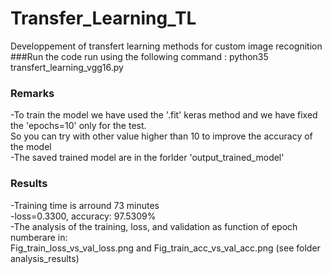 # Transfer_Learning_TL
Developpement of transfert learning methods for custom image recognition <br/>
###Run the code 
run using the following command : python35 transfert_learning_vgg16.py <br/>
### Remarks
-To train the model we have used the '.fit' keras method and we have fixed the 'epochs=10' only for the test. <br/>
So you can try with other value higher than 10 to improve the accuracy of the model <br/>
-The saved trained model are in the forlder 'output_trained_model'
### Results
-Training time is arround 73 minutes <br/>
-loss=0.3300, accuracy: 97.5309% <br/>
-The analysis of the training, loss, and validation as function of epoch numberare in: <br/>
Fig_train_loss_vs_val_loss.png and Fig_train_acc_vs_val_acc.png (see folder analysis_results)

